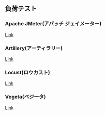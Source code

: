 ## 負荷テスト

### Apache JMeter(アパッチ ジェイメーター)

[Link](https://jmeter.apache.org/)

### Artillery(アーティラリー)

[Link](https://www.artillery.io/)

### Locust(ロウカスト)

[Link](https://locust.io/)

### Vegeta(ベジータ)

[Link](https://github.com/tsenart/vegeta)
